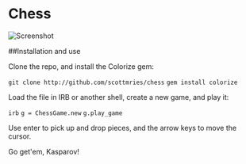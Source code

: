 # Chess

![Screenshot](http://scottmries.com/img/chess.png)

##Installation and use

Clone the repo, and install the Colorize gem:

`git clone http://github.com/scottmries/chess`
`gem install colorize`

Load the file in IRB or another shell, create a new game, and play it:

`irb`
`g = ChessGame.new`
`g.play_game`

Use enter to pick up and drop pieces, and the arrow keys to move the cursor.

Go get'em, Kasparov!
